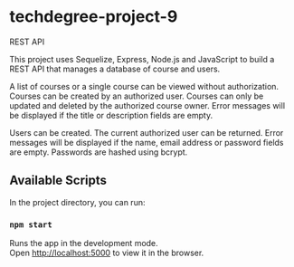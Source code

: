 # techdegree-project-9
 REST API

This project uses Sequelize, Express, Node.js and JavaScript to build a REST API that manages a database of course and users. 

A list of courses or a single course can be viewed without authorization.
Courses can be created by an authorized user.
Courses can only be updated and deleted by the authorized course owner.
Error messages will be displayed if the title or description fields are empty.

Users can be created.
The current authorized user can be returned.
Error messages will be displayed if the name, email address or password fields are empty.
Passwords are hashed using bcrypt.
 
## Available Scripts

In the project directory, you can run:

### `npm start`

Runs the app in the development mode.<br>
Open [http://localhost:5000](http://localhost:5000) to view it in the browser.